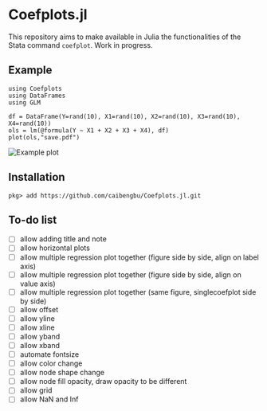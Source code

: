 # Coefplots.jl

This repository aims to make available in Julia the functionalities of the Stata command `coefplot`. Work in progress.

## Example
```
using Coefplots
using DataFrames
using GLM

df = DataFrame(Y=rand(10), X1=rand(10), X2=rand(10), X3=rand(10), X4=rand(10))
ols = lm(@formula(Y ~ X1 + X2 + X3 + X4), df)
plot(ols,"save.pdf")
```
![Example plot](https://raw.githubusercontent.com/caibengbu/Coefplots.jl/main/asset/example.png)

## Installation
```
pkg> add https://github.com/caibengbu/Coefplots.jl.git
```
## To-do list
- [ ] allow adding title and note
- [ ] allow horizontal plots
- [ ] allow multiple regression plot together (figure side by side, align on label axis)
- [ ] allow multiple regression plot together (figure side by side, align on value axis)
- [ ] allow multiple regression plot together (same figure, singlecoefplot side by side)
- [ ] allow offset
- [ ] allow yline
- [ ] allow xline
- [ ] allow yband
- [ ] allow xband
- [ ] automate fontsize
- [ ] allow color change
- [ ] allow node shape change
- [ ] allow node fill opacity, draw opacity to be different
- [ ] allow grid
- [ ] allow NaN and Inf
